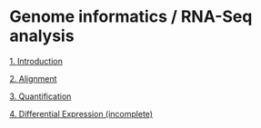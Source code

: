 # Genome informatics / RNA-Seq analysis

[1. Introduction](https://markozecevic.github.io/etfgenomics/01Introduction.slides.html#/)

[2. Alignment](https://markozecevic.github.io/etfgenomics/02Alignment.slides.html#/)

[3. Quantification](https://markozecevic.github.io/etfgenomics/03Quantification.slides.html#)

[4. Differential Expression (incomplete)](https://markozecevic.github.io/etfgenomics/04DifferentialExpression.slides.html#/)